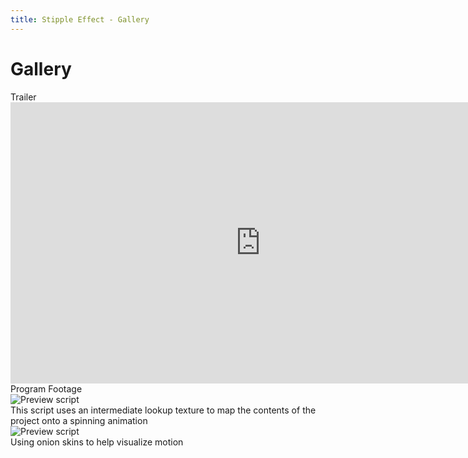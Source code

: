 ```yaml
---
title: Stipple Effect - Gallery
---
```

# Gallery

<div class="feature-section">
    <div class="feature-category">Trailer</div>
</div>

<div class="media-container">
    <iframe class="media" width="800" height="450" src="https://www.youtube.com/embed/CbTqF8Svi0E?si=HEDJ0BIX-43e-Y0Q" title="YouTube video player" frameborder="0" allow="accelerometer; autoplay; clipboard-write; encrypted-media; gyroscope; picture-in-picture; web-share" referrerpolicy="strict-origin-when-cross-origin" allowfullscreen></iframe>
</div>

<div class="feature-section">
    <div class="feature-category">Program Footage</div>
</div>

<div class="media-container">
    <img class="media" src="{{ site.baseurl }}/docs/assets/graphics/complex-preview.gif" alt="Preview script" loading="lazy">
    <div class="caption">
        This script uses an intermediate lookup texture to map the contents of the project onto a spinning animation
    </div>
</div>

<div class="media-container">
    <img class="media" src="{{ site.baseurl }}/docs/assets/graphics/onion-skin.gif" alt="Preview script" loading="lazy">
    <div class="caption">
        Using onion skins to help visualize motion
    </div>
</div>
